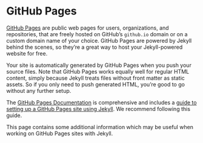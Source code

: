 # GitHub Pages

[GitHub Pages](https://pages.github.com/) are public web pages for users, organizations, and repositories, that are freely hosted on GitHub’s ``github.io`` domain or on a custom domain name of your choice. GitHub Pages are powered by Jekyll behind the scenes, so they’re a great way to host your Jekyll-powered website for free.

Your site is automatically generated by GitHub Pages when you push your source files. Note that GitHub Pages works equally well for regular HTML content, simply because Jekyll treats files without front matter as static assets. So if you only need to push generated HTML, you’re good to go without any further setup.

The [GitHub Pages Documentation](https://docs.github.com/en/github/working-with-github-pages) is comprehensive and includes a [guide to setting up a GitHub Pages site using Jekyll](https://jekyllrb.com/docs/github-pages/). We recommend following this guide.

This page contains some additional information which may be useful when working on GitHub Pages sites with Jekyll.
